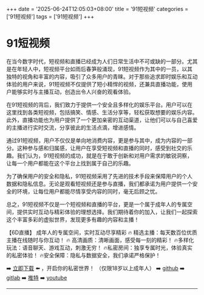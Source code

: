 +++
date = '2025-06-24T12:05:03+08:00'
title = '91短视频'
categories = ['91短视频']
tags = ['91短视频']
+++

# 91短视频

在当今数字时代，短视频和直播已经成为人们日常生活中不可或缺的一部分。尤其是在年轻人中，短视频平台如雨后春笋般涌现，91短视频作为其中的一员，以其独特的视角和丰富的内容，吸引了众多用户的青睐。对于那些追求即时娱乐和互动体验的用户来说，91短视频不仅提供了短小精悍的视频，还兼具直播功能，使用户能够实时与主播互动，创造出令人兴奋的观看体验。

在91短视频的背后，我们致力于提供一个安全且多样化的娱乐平台。用户可以在这里找到各类短视频，包括搞笑、情感、生活分享等，轻松获取想要的娱乐内容。此外，直播功能也为用户提供了一个更加亲密的互动渠道，让他们可以与自己喜爱的主播进行实时交流，分享彼此的生活点滴，增进感情。

通过91短视频，用户不仅仅是单向地消费内容，更是参与其中，成为内容的一部分。这种参与感和归属感，让用户在享受短视频和直播的同时，感受到社交的乐趣。我们认为，91短视频的成功，就是在于敢于创新和对用户需求的敏锐洞察，让每一个用户都能在这个平台上找到属于自己的乐趣。

为了确保用户的安全和隐私，91短视频采用了先进的技术手段来保障用户的个人数据和隐私信息。无论是观看短视频还是参与直播，我们都承诺为用户提供一个安全的环境，让每位用户都能尽情享受内容的同时，毫无后顾之忧。

总之，91短视频不仅是一个短视频和直播的平台，更是一个属于成年人的专属空间，提供实时互动与精彩体验的理想选择。我们期待着你的加入，让我们一起探索这个丰富多彩的虚拟世界，发现更多有趣的内容和主播！

【6D直播】
成年人的专属空间，实时互动尽享精彩
🔥 精选主播：每天数百位优质主播在线随时与你互动！
🔥 高清画质：清晰画面，感受每一刻的精彩！
🔥多样化玩法：语音聊天、游戏互动，刺激无穷！
🔥私密房间：独享专属时光，体验真实的私密体验！
🔥安全保障：隐私与数据安全，我们承诺严格保护！

➡️ [立即下载](https://down123.s3.ap-east-1.amazonaws.com/down/down.html?channelCode=blog) ⬅️ ，开启你的私密世界！
（仅限18岁以上成年人）
➡️ [github](https://aldult-live.github.io/)
➡️ [gitlab](https://seo-09598d.gitlab.io/)
➡️ [推特](https://x.com/wegame33)
➡️ [youtube](https://www.youtube.com/@6Dlive)

---
